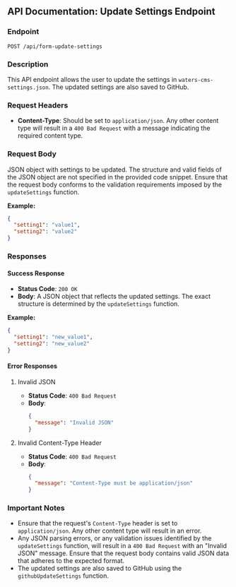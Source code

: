 ## API Documentation: Update Settings Endpoint

### Endpoint

`POST /api/form-update-settings`

### Description

This API endpoint allows the user to update the settings in `waters-cms-settings.json`. The updated settings are also saved to GitHub.

### Request Headers

- **Content-Type**: Should be set to `application/json`. Any other content type will result in a `400 Bad Request` with a message indicating the required content type.

### Request Body

JSON object with settings to be updated. The structure and valid fields of the JSON object are not specified in the provided code snippet. Ensure that the request body conforms to the validation requirements imposed by the `updateSettings` function.

**Example:**

```json
{
  "setting1": "value1",
  "setting2": "value2"
}
```

### Responses

#### Success Response

- **Status Code**: `200 OK`
- **Body**: A JSON object that reflects the updated settings. The exact structure is determined by the `updateSettings` function.

**Example:**

```json
{
  "setting1": "new_value1",
  "setting2": "new_value2"
}
```

#### Error Responses

1. Invalid JSON

   - **Status Code**: `400 Bad Request`
   - **Body**:
     ```json
     {
       "message": "Invalid JSON"
     }
     ```

2. Invalid Content-Type Header
   - **Status Code**: `400 Bad Request`
   - **Body**:
     ```json
     {
       "message": "Content-Type must be application/json"
     }
     ```

### Important Notes

- Ensure that the request's `Content-Type` header is set to `application/json`. Any other content type will result in an error.
- Any JSON parsing errors, or any validation issues identified by the `updateSettings` function, will result in a `400 Bad Request` with an "Invalid JSON" message. Ensure that the request body contains valid JSON data that adheres to the expected format.
- The updated settings are also saved to GitHub using the `githubUpdateSettings` function.
